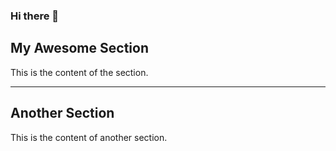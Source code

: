 ### Hi there 👋

## My Awesome Section

This is the content of the section.

<hr>

## Another Section

This is the content of another section.
